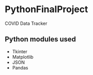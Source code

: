 # PythonFinalProject
COVID Data Tracker

## Python modules used
- Tkinter
- Matplotlib
- JSON
- Pandas
